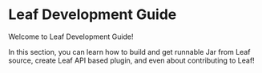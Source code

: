 # Leaf Development Guide

Welcome to Leaf Development Guide!

In this section, you can learn how to build and get runnable Jar from Leaf source, create Leaf API based plugin, and even about contributing to Leaf!
